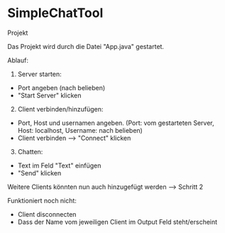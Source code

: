 # SimpleChatTool
Projekt

Das Projekt wird durch die Datei "App.java" gestartet.

Ablauf:
1. Server starten:
- Port angeben (nach belieben)
- "Start Server" klicken

2. Client verbinden/hinzufügen:
- Port, Host und usernamen angeben. (Port: vom gestarteten Server, Host: localhost, Username: nach belieben)
- Client verbinden --> "Connect" klicken

3. Chatten:
- Text im Feld "Text" einfügen 
- "Send" klicken

Weitere Clients könnten nun auch hinzugefügt werden --> Schritt 2


Funktioniert noch nicht:
- Client disconnecten
- Dass der Name vom jeweiligen Client im Output Feld steht/erscheint
